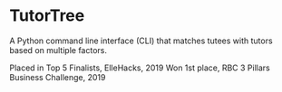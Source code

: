 # TutorTree

A Python command line interface (CLI) that matches tutees with tutors based on multiple factors.

Placed in Top 5 Finalists, ElleHacks, 2019
Won 1st place, RBC 3 Pillars Business Challenge, 2019
